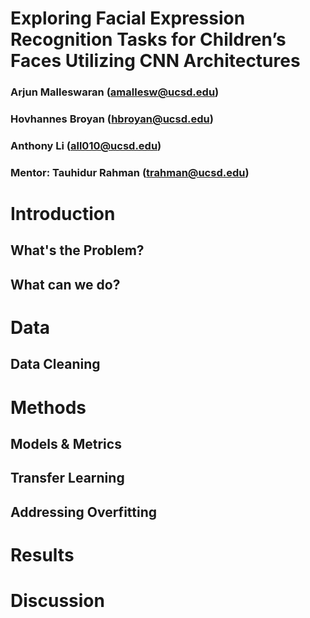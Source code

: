 # Exploring Facial Expression Recognition Tasks for Children’s Faces Utilizing CNN Architectures
### Arjun Malleswaran (amallesw@ucsd.edu)
### Hovhannes Broyan (hbroyan@ucsd.edu)
### Anthony Li (all010@ucsd.edu)
### Mentor: Tauhidur Rahman (trahman@ucsd.edu)

# Introduction
## What's the Problem?
## What can we do?
# Data
## Data Cleaning
# Methods
## Models & Metrics
## Transfer Learning
## Addressing Overfitting
# Results
# Discussion
